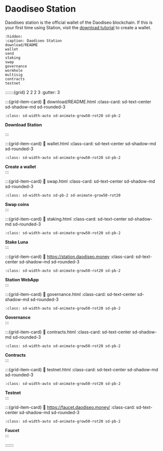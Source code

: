 # Daodiseo Station

Daodiseo station is the official wallet of the Daodiseo blockchain. If this is your first time using Station, visit the [download tutorial](download/README.md) to create a wallet.

```{toctree}
:hidden:
:caption: Daodiseo Station
download/README
wallet
send
staking
swap
governance
wormhole
multisig
contracts
testnet
```

:::::::{grid} 2 2 2 3
:gutter: 3

:::{grid-item-card}
:link: download/README.html
:class-card: sd-text-center sd-shadow-md sd-rounded-3
```{image} /img/wallets_station.svg
:class: sd-width-auto sd-animate-grow50-rot20 sd-pb-2
```
**Download Station**  

:::

:::{grid-item-card}
:link: wallet.html
:class-card: sd-text-center sd-shadow-md sd-rounded-3
```{image} /img/StationWallet.svg
:class: sd-width-auto sd-animate-grow50-rot20 sd-pb-2
```
**Create a wallet**  
:::

:::{grid-item-card}
:link: swap.html
:class-card: sd-text-center sd-shadow-md sd-rounded-3
```{image} /img/Swap_ver1.svg
:class: sd-width-auto sd-pb-2 sd-animate-grow50-rot20
```
**Swap coins**  
:::

:::{grid-item-card}
:link: staking.html
:class-card: sd-text-center sd-shadow-md sd-rounded-3
```{image} /img/Staking.svg
:class: sd-width-auto sd-animate-grow50-rot20 sd-pb-2
```
**Stake Luna**  
:::

:::{grid-item-card}
:link: https://station.daodiseo.money
:class-card: sd-text-center sd-shadow-md sd-rounded-3
```{image} /img/Daodiseod.svg
:class: sd-width-auto sd-animate-grow50-rot20 sd-pb-2
```
**Station WebApp**  
:::

:::{grid-item-card}
:link: governance.html
:class-card: sd-text-center sd-shadow-md sd-rounded-3
```{image} /img/Governance.svg
:class: sd-width-auto sd-animate-grow50-rot20 sd-pb-2
```
**Governance**  
:::

:::{grid-item-card}
:link: contracts.html
:class-card: sd-text-center sd-shadow-md sd-rounded-3
```{image} /img/icon_smartcontract.svg
:class: sd-width-auto sd-animate-grow50-rot20 sd-pb-2
```
**Contracts**  
:::


:::{grid-item-card}
:link: testnet.html
:class-card: sd-text-center sd-shadow-md sd-rounded-3
```{image} /img/icon_node.svg
:class: sd-width-auto sd-animate-grow50-rot20 sd-pb-2
```
**Testnet**  
:::

:::{grid-item-card}
:link: https://faucet.daodiseo.money/
:class-card: sd-text-center sd-shadow-md sd-rounded-3
```{image} /img/Faucet.svg
:class: sd-width-auto sd-animate-grow50-rot20 sd-pb-2
```
**Faucet**  
:::

:::::::
